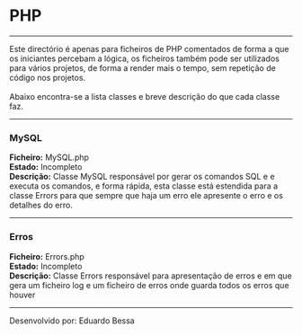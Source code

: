 <h1>PHP</h1>
<hr />
<p>
Este directório é apenas para ficheiros de PHP comentados de forma
a que os iniciantes percebam a lógica, os ficheiros também pode ser
utilizados para vários projetos, de forma a render mais o tempo,
sem repetição de código nos projetos.
<br /><br />
Abaixo encontra-se a  lista classes e breve descrição do que cada
classe faz.
</p>
<hr />
<h3>MySQL</h3>
<b>Ficheiro:</b> MySQL.php<br />
<b>Estado:</b> Incompleto<br />
<b>Descrição:</b> Classe MySQL responsável por gerar os comandos SQL
e e executa os comandos, e forma rápida, esta classe está estendida
para a classe Errors para que sempre que haja um erro ele apresente
o erro e os detalhes do erro.<br />
<hr />
<h3>Erros</h3>
<b>Ficheiro:</b> Errors.php<br />
<b>Estado:</b> Incompleto<br />
<b>Descrição:</b> Classe Errors responsável para apresentação de erros
e em que gera um ficheiro log e um ficheiro de erros onde guarda todos
os erros que houver
<br />
<hr />
<p>
Desenvolvido por: Eduardo Bessa
</p>
